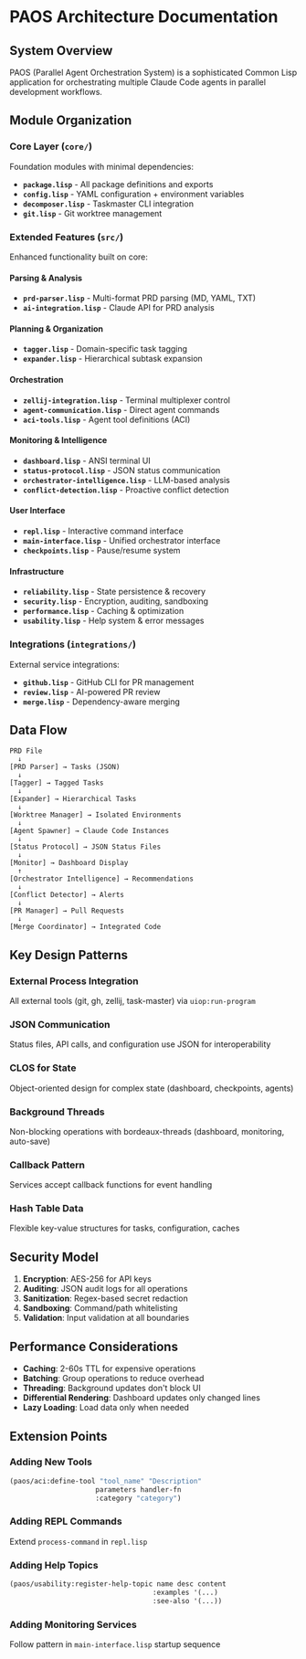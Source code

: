 # PAOS Architecture Documentation

## System Overview

PAOS (Parallel Agent Orchestration System) is a sophisticated Common Lisp application for orchestrating multiple Claude Code agents in parallel development workflows.

## Module Organization

### Core Layer (`core/`)
Foundation modules with minimal dependencies:

- **`package.lisp`** - All package definitions and exports
- **`config.lisp`** - YAML configuration + environment variables
- **`decomposer.lisp`** - Taskmaster CLI integration
- **`git.lisp`** - Git worktree management

### Extended Features (`src/`)
Enhanced functionality built on core:

#### Parsing & Analysis
- **`prd-parser.lisp`** - Multi-format PRD parsing (MD, YAML, TXT)
- **`ai-integration.lisp`** - Claude API for PRD analysis

#### Planning & Organization
- **`tagger.lisp`** - Domain-specific task tagging
- **`expander.lisp`** - Hierarchical subtask expansion

#### Orchestration
- **`zellij-integration.lisp`** - Terminal multiplexer control
- **`agent-communication.lisp`** - Direct agent commands
- **`aci-tools.lisp`** - Agent tool definitions (ACI)

#### Monitoring & Intelligence
- **`dashboard.lisp`** - ANSI terminal UI
- **`status-protocol.lisp`** - JSON status communication
- **`orchestrator-intelligence.lisp`** - LLM-based analysis
- **`conflict-detection.lisp`** - Proactive conflict detection

#### User Interface
- **`repl.lisp`** - Interactive command interface
- **`main-interface.lisp`** - Unified orchestrator interface
- **`checkpoints.lisp`** - Pause/resume system

#### Infrastructure
- **`reliability.lisp`** - State persistence & recovery
- **`security.lisp`** - Encryption, auditing, sandboxing
- **`performance.lisp`** - Caching & optimization
- **`usability.lisp`** - Help system & error messages

### Integrations (`integrations/`)
External service integrations:

- **`github.lisp`** - GitHub CLI for PR management
- **`review.lisp`** - AI-powered PR review
- **`merge.lisp`** - Dependency-aware merging

## Data Flow

```
PRD File
  ↓
[PRD Parser] → Tasks (JSON)
  ↓
[Tagger] → Tagged Tasks
  ↓
[Expander] → Hierarchical Tasks
  ↓
[Worktree Manager] → Isolated Environments
  ↓
[Agent Spawner] → Claude Code Instances
  ↓
[Status Protocol] → JSON Status Files
  ↓
[Monitor] → Dashboard Display
  ↑
[Orchestrator Intelligence] → Recommendations
  ↓
[Conflict Detector] → Alerts
  ↓
[PR Manager] → Pull Requests
  ↓
[Merge Coordinator] → Integrated Code
```

## Key Design Patterns

### External Process Integration
All external tools (git, gh, zellij, task-master) via `uiop:run-program`

### JSON Communication
Status files, API calls, and configuration use JSON for interoperability

### CLOS for State
Object-oriented design for complex state (dashboard, checkpoints, agents)

### Background Threads
Non-blocking operations with bordeaux-threads (dashboard, monitoring, auto-save)

### Callback Pattern
Services accept callback functions for event handling

### Hash Table Data
Flexible key-value structures for tasks, configuration, caches

## Security Model

1. **Encryption**: AES-256 for API keys
2. **Auditing**: JSON audit logs for all operations
3. **Sanitization**: Regex-based secret redaction
4. **Sandboxing**: Command/path whitelisting
5. **Validation**: Input validation at all boundaries

## Performance Considerations

- **Caching**: 2-60s TTL for expensive operations
- **Batching**: Group operations to reduce overhead
- **Threading**: Background updates don't block UI
- **Differential Rendering**: Dashboard updates only changed lines
- **Lazy Loading**: Load data only when needed

## Extension Points

### Adding New Tools
```lisp
(paos/aci:define-tool "tool_name" "Description" 
                     parameters handler-fn
                     :category "category")
```

### Adding REPL Commands
Extend `process-command` in `repl.lisp`

### Adding Help Topics
```lisp
(paos/usability:register-help-topic name desc content
                                   :examples '(...)
                                   :see-also '(...))
```

### Adding Monitoring Services
Follow pattern in `main-interface.lisp` startup sequence

